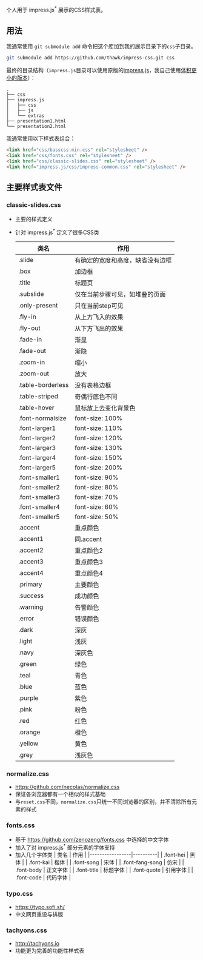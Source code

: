 个人用于 impress.js<sup>*</sup> 展示的CSS样式表。

## 用法

我通常使用 ``git submodule add`` 命令把这个库加到我的展示目录下的``css``子目录。

```sh
git submodule add https://github.com/thawk/impress-css.git css
```

最终的目录结构（``impress.js``目录可以使用原版的[impress.js](https://github.com/impress/impress.js)，我自己使用[体积更小的版本](https://github.com/thawk/impress-shim)）：
```
.
├── css
├── impress.js
│   ├── css
│   ├── js
│   └── extras
├── presentation1.html
└── presentation2.html
```

我通常使用以下样式表组合：

```html
<link href="css/basscss.min.css" rel="stylesheet" />
<link href="css/fonts.css" rel="stylesheet" />
<link href="css/classic-slides.css" rel="stylesheet" />
<link href="impress.js/css/impress-common.css" rel="stylesheet" />
```

## 主要样式表文件

### classic-slides.css

* 主要的样式定义
* 针对 impress.js<sup>*</sup> 定义了很多CSS类

  | 类名              | 作用                             |
  |-------------------|----------------------------------|
  | .slide            | 有确定的宽度和高度，缺省没有边框 |
  | .box              | 加边框                           |
  | .title            | 标题页                           |
  | .subslide         | 仅在当前步骤可见，如堆叠的页面   |
  | .only-present     | 只在当前step可见                 |
  | .fly-in           | 从上方飞入的效果                 |
  | .fly-out          | 从下方飞出的效果                 |
  | .fade-in          | 渐显                             |
  | .fade-out         | 渐隐                             |
  | .zoom-in          | 缩小                             |
  | .zoom-out         | 放大                             |
  | .table-borderless | 没有表格边框                     |
  | .table-striped    | 奇偶行底色不同                   |
  | .table-hover      | 鼠标放上去变化背景色             |
  | .font-normalsize  | font-size: 100%                  |
  | .font-larger1     | font-size: 110%                  |
  | .font-larger2     | font-size: 120%                  |
  | .font-larger3     | font-size: 130%                  |
  | .font-larger4     | font-size: 150%                  |
  | .font-larger5     | font-size: 200%                  |
  | .font-smaller1    | font-size: 90%                   |
  | .font-smaller2    | font-size: 80%                   |
  | .font-smaller3    | font-size: 70%                   |
  | .font-smaller4    | font-size: 60%                   |
  | .font-smaller5    | font-size: 50%                   |
  | .accent           | 重点颜色                         |
  | .accent1          | 同.accent                        |
  | .accent2          | 重点颜色2                        |
  | .accent3          | 重点颜色3                        |
  | .accent4          | 重点颜色4                        |
  | .primary          | 主要颜色                         |
  | .success          | 成功颜色                         |
  | .warning          | 告警颜色                         |
  | .error            | 错误颜色                         |
  | .dark             | 深灰                             |
  | .light            | 浅灰                             |
  | .navy             | 深灰色                           |
  | .green            | 绿色                             |
  | .teal             | 青色                             |
  | .blue             | 蓝色                             |
  | .purple           | 紫色                             |
  | .pink             | 粉色                             |
  | .red              | 红色                             |
  | .orange           | 橙色                             |
  | .yellow           | 黄色                             |
  | .grey             | 浅灰色                           |

### normalize.css

* https://github.com/necolas/normalize.css
* 保证各浏览器都有一个相似的样式基础
* 与``reset.css``不同，``normalize.css``只统一不同浏览器的区别，并不清除所有元素的样式

### fonts.css

* 基于 https://github.com/zenozeng/fonts.css 中选择的中文字体
* 加入了对 impress.js<sup>*</sup> 部分元素的字体支持
* 加入几个字体类
  | 类名            | 作用     |
  |-----------------|----------|
  | .font-hei       | 黑体     |
  | .font-kai       | 楷体     |
  | .font-song      | 宋体     |
  | .font-fang-song | 仿宋     |
  | .font-body      | 正文字体 |
  | .font-title     | 标题字体 |
  | .font-quote     | 引用字体 |
  | .font-code      | 代码字体 |

### typo.css

* https://typo.sofi.sh/
* 中文网页重设与排版

### tachyons.css

* http://tachyons.io
* 功能更为完善的功能性样式表

